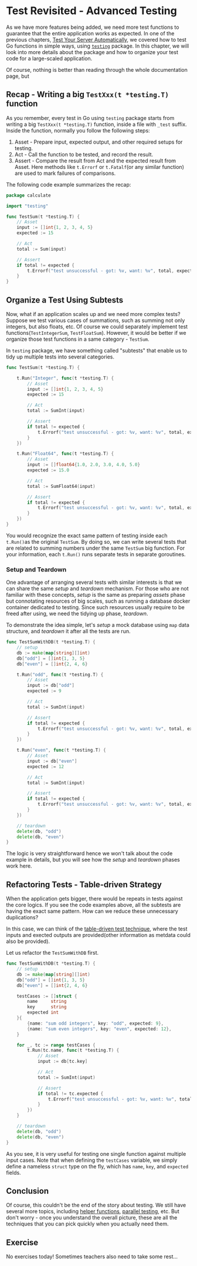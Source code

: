 # Test Revisited - Advanced Testing
As we have more features being added, we need more test functions to guarantee that the entire application works as expected. In one of the previous chapters, [Test Your Server Automatically](../../basic/hello-test/README.md), we covered how to test Go functions in simple ways, using [`testing`](https://pkg.go.dev/testing) package. In this chapter, we will look into more details about the package and how to organize your test code for a large-scaled application.

Of course, nothing is better than reading through the whole documentation page, but 

## Recap - Writing a big `TestXxx(t *testing.T)` function
As you remember, every test in Go using `testing` package starts from writing a big `TestXxx(t *testing.T)` function, inside a file with `_test` suffix. Inside the function, normally you follow the following steps:

1. Asset - Prepare input, expected output, and other required setups for testing.
2. Act - Call the function to be tested, and record the result.
3. Assert - Compare the result from Act and the expected result from Asset. Here methods like `t.Errorf` or `t.Fatalf`(or any similar function) are used to mark failures of comparisons. 

The following code example summarizes the recap:
```go
package calculate

import "testing"

func TestSum(t *testing.T) {
	// Asset
	input := []int{1, 2, 3, 4, 5}
	expected := 15

	// Act
	total := Sum(input)

	// Assert
	if total != expected {
		t.Errorf("test unsuccessful - got: %v, want: %v", total, expected)
	}
}
```

## Organize a Test Using Subtests
Now, what if an application scales up and we need more complex tests? Suppose we test various cases of summations, such as summing not only integers, but also floats, etc. Of course we could separately implement test functions(`TestIntegerSum`, `TestFloatSum`). However, it would be better if we organize those test functions in a same category - `TestSum`. 

In `testing` package, we have something called "subtests" that enable us to tidy up multiple tests into several categories. 

```go
func TestSum(t *testing.T) {

	t.Run("Integer", func(t *testing.T) {
		// Asset
		input := []int{1, 2, 3, 4, 5}
		expected := 15

		// Act
		total := SumInt(input)

		// Assert
		if total != expected {
			t.Errorf("test unsuccessful - got: %v, want: %v", total, expected)
		}
	})

	t.Run("Float64", func(t *testing.T) {
		// Asset
		input := []float64{1.0, 2.0, 3.0, 4.0, 5.0}
		expected := 15.0

		// Act
		total := SumFloat64(input)

		// Assert
		if total != expected {
			t.Errorf("test unsuccessful - got: %v, want: %v", total, expected)
		}
	})
}

```

You would recognize the exact same pattern of testing inside each `t.Run()`as the original `TestSum`. By doing so, we can write several tests that are related to summing numbers under the same `TestSum` big function. For your information, each `t.Run()` runs separate tests in separate goroutines. 

### Setup and Teardown
One advantage of arranging several tests with similar interests is that we can share the same *setup* and *teardown* mechanism. For those who are not familiar with these concepts, *setup* is the same as preparing *assets* phase but connotating resources of big scales, such as running a database docker container dedicated to testing. Since such resources usually require to be freed after using, we need the tidying up phase, *teardown*.

To demonstrate the idea simple, let's *setup* a mock database using `map` data structure, and *teardown* it after all the tests are run.

```go
func TestSumWithDB(t *testing.T) {
	// setup
	db := make(map[string][]int)
	db["odd"] = []int{1, 3, 5}
	db["even"] = []int{2, 4, 6}

	t.Run("odd", func(t *testing.T) {
		// Asset
		input := db["odd"]
		expected := 9

		// Act
		total := SumInt(input)

		// Assert
		if total != expected {
			t.Errorf("test unsuccessful - got: %v, want: %v", total, expected)
		}
	})

	t.Run("even", func(t *testing.T) {
		// Asset
		input := db["even"]
		expected := 12

		// Act
		total := SumInt(input)

		// Assert
		if total != expected {
			t.Errorf("test unsuccessful - got: %v, want: %v", total, expected)
		}
	})

	// teardown
	delete(db, "odd")
	delete(db, "even")
}
```

The logic is very straightforward hence we won't talk about the code example in details, but you will see how the *setup* and *teardown* phases work here.

## Refactoring Tests - Table-driven Strategy
When the application gets bigger, there would be repeats in tests against the core logics. If you see the code examples above, all the subtests are having the exact same pattern. How can we reduce these unnecessary duplications?

In this case, we can think of the [table-driven test technique](https://go.dev/wiki/TableDrivenTests), where the test inputs and exected outputs are provided(other information as metdata could also be provided). 

Let us refactor the `TestSumWithDB` first.

```go
func TestSumWithDB(t *testing.T) {
	// setup
	db := make(map[string][]int)
	db["odd"] = []int{1, 3, 5}
	db["even"] = []int{2, 4, 6}

	testCases := []struct {
		name     string
		key      string
		expected int
	}{
		{name: "sum odd integers", key: "odd", expected: 9},
		{name: "sum even integers", key: "even", expected: 12},
	}

	for _, tc := range testCases {
		t.Run(tc.name, func(t *testing.T) {
			// Asset
			input := db[tc.key]

			// Act
			total := SumInt(input)

			// Assert
			if total != tc.expected {
				t.Errorf("test unsuccessful - got: %v, want: %v", total, tc.expected)
			}
		})
	}

	// teardown
	delete(db, "odd")
	delete(db, "even")
}
```

As you see, it is very useful for testing one single function against multiple input cases. Note that when defining the `testCases` variable, we simply define a nameless `struct` type on the fly, which has `name`, `key`, and `expected` fields. 

## Conclusion
Of course, this couldn't be the end of the story about testing. We still have several more topics, including [helper functions](https://pkg.go.dev/testing#T.Helper), [parallel testing](https://pkg.go.dev/testing#T.Parallel), etc. But don't worry - once you understand the overall picture, these are all the techniques that you can pick quickly when you actually need them.

## Exercise
No exercises today! Sometimes teachers also need to take some rest...
